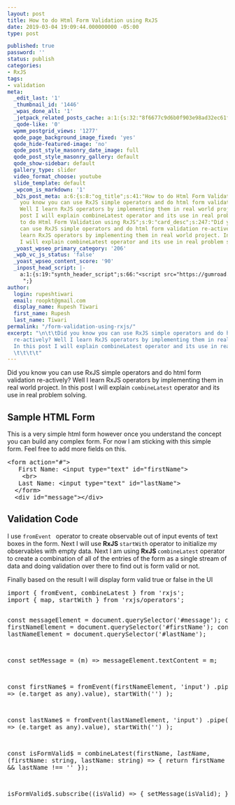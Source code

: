 ```yaml
---
layout: post
title: How to do Html Form Validation using RxJS
date: 2019-03-04 19:09:44.000000000 -05:00
type: post

published: true
password: ''
status: publish
categories:
- RxJS
tags:
- validation
meta:
  _edit_last: '1'
  _thumbnail_id: '1446'
  _wpas_done_all: '1'
  _jetpack_related_posts_cache: a:1:{s:32:"8f6677c9d6b0f903e98ad32ec61f8deb";a:2:{s:7:"expires";i:1608763078;s:7:"payload";a:3:{i:0;a:1:{s:2:"id";i:1084;}i:1;a:1:{s:2:"id";i:779;}i:2;a:1:{s:2:"id";i:2158;}}}}
  _qode-like: '0'
  wpmm_postgrid_views: '1277'
  qode_page_background_image_fixed: 'yes'
  qode_hide-featured-image: 'no'
  qode_post_style_masonry_date_image: full
  qode_post_style_masonry_gallery: default
  qode_show-sidebar: default
  gallery_type: slider
  video_format_choose: youtube
  slide_template: default
  _wpcom_is_markdown: '1'
  _b2s_post_meta: a:6:{s:8:"og_title";s:41:"How to do Html Form Validation using RxJS";s:7:"og_desc";s:247:"Did
    you know you can use RxJS simple operators and do html form validation re-actively?
    Well I learn RxJS operators by implementing them in real world project. In this
    post I will explain combineLatest operator and its use in real problem solving.";s:8:"og_image";s:69:"https://blog.rupeshtiwari.com/wp-content/uploads/2019/03/htm-rxjs.jpg";s:10:"card_title";s:41:"How
    to do Html Form Validation using RxJS";s:9:"card_desc";s:247:"Did you know you
    can use RxJS simple operators and do html form validation re-actively? Well I
    learn RxJS operators by implementing them in real world project. In this post
    I will explain combineLatest operator and its use in real problem solving.";s:10:"card_image";s:69:"https://blog.rupeshtiwari.com/wp-content/uploads/2019/03/htm-rxjs.jpg";}
  _yoast_wpseo_primary_category: '206'
  _wpb_vc_js_status: 'false'
  _yoast_wpseo_content_score: '90'
  _inpost_head_script: |-
    a:1:{s:19:"synth_header_script";s:66:"<script src="https://gumroad.com/js/gumroad-embed.js"></script>
     ";}
author:
  login: rupeshtiwari
  email: roopkt@gmail.com
  display_name: Rupesh Tiwari
  first_name: Rupesh
  last_name: Tiwari
permalink: "/form-validation-using-rxjs/"
excerpt: "\n\t\tDid you know you can use RxJS simple operators and do html form validation
  re-actively? Well I learn RxJS operators by implementing them in real world project.
  In this post I will explain combineLatest operator and its use in real problem solving.
  \t\t\t\t"
---
```

<p><!-- wp:paragraph --></p>
<p>Did you know you can use RxJS simple operators and do html form validation re-actively? Well I learn RxJS operators by implementing them in real world project. In this post I will explain <code>combineLatest</code>&nbsp;operator and its use in real problem solving.&nbsp;</p>
<p><!-- /wp:paragraph --></p>
<p><!-- wp:heading --></p>
<h2>Sample HTML Form</h2>
<p><!-- /wp:heading --></p>
<p><!-- wp:paragraph --></p>
<p>This is a very simple html form however once you understand the concept you can build any complex form. For now I am sticking with this simple form. Feel free to add more fields on this.</p>
<p><!-- /wp:paragraph --></p>
<p><!-- wp:enlighter/codeblock {"language":"html"} --></p>
<pre class="EnlighterJSRAW" data-enlighter-language="html" data-enlighter-theme="" data-enlighter-highlight="" data-enlighter-linenumbers="" data-enlighter-lineoffset="" data-enlighter-title="" data-enlighter-group="">&lt;form action="#">
   First Name: &lt;input type="text" id="firstName">
    &lt;br>
   Last Name: &lt;input type="text" id="lastName">
  &lt;/form>
  &lt;div id="message">&lt;/div></pre>
<p><!-- /wp:enlighter/codeblock --></p>
<p><!-- wp:block {"ref":3197} /--></p>
<p><!-- wp:heading --></p>
<h2>Validation Code</h2>
<p><!-- /wp:heading --></p>
<p><!-- wp:paragraph --></p>
<p>I use <code>fromEvent </code> operator to create observable out of input events of text boxes in the form. Next I will use <strong>RxJS </strong><code>startWith</code> operator to initialize my observables with empty data. Next I am using <strong>RxJS </strong><code>combineLatest</code> operator to create a combination of all of the entries of the form as a single stream of data and doing validation over there to find out is form valid or not.</p>
<p><!-- /wp:paragraph --></p>
<p><!-- wp:paragraph --></p>
<p>Finally based on the result I will display form valid true or false in the UI</p>
<p><!-- /wp:paragraph --></p>
<p><!-- wp:enlighter/codeblock {"language":"js"} --></p>
<pre class="EnlighterJSRAW" data-enlighter-language="js" data-enlighter-theme="" data-enlighter-highlight="" data-enlighter-linenumbers="" data-enlighter-lineoffset="" data-enlighter-title="" data-enlighter-group="">import { fromEvent, combineLatest } from 'rxjs';
import { map, startWith } from 'rxjs/operators';

const messageElement = document.querySelector('#message');
const firstNameElement = document.querySelector('#firstName');
const lastNameElement = document.querySelector('#lastName');

const setMessage = (m) => messageElement.textContent = m;

const firstName$ = fromEvent(firstNameElement, 'input')
  .pipe(
    map(e => (e.target as any).value),
    startWith('')
  );

const lastName$ = fromEvent(lastNameElement, 'input')
  .pipe(
    map(e => (e.target as any).value),
    startWith('')
  );

const isFormValid$ = combineLatest(firstName$, lastName$, (firstName: string, lastName: string) => {
  return firstName !== '' &amp;&amp; lastName !== ''
});

isFormValid$.subscribe((isValid) => {
  setMessage(isValid);
})
</pre>
<p><!-- /wp:enlighter/codeblock --></p>
